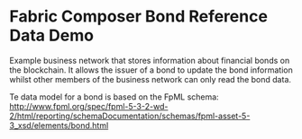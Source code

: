# Fabric Composer Bond Reference Data Demo

Example business network that stores information about financial bonds on the blockchain. It allows
the issuer of a bond to update the bond information whilst other members of the business network can
only read the bond data.

Te data model for a bond is based on the FpML schema:
http://www.fpml.org/spec/fpml-5-3-2-wd-2/html/reporting/schemaDocumentation/schemas/fpml-asset-5-3_xsd/elements/bond.html

